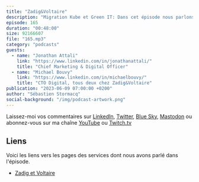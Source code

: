 ```yaml
---
title: "Zadig&Voltaire"
description: "Migration Kube et Green IT: Dans cet épisode nous parlons de l'architecture mise en place pour les canaux de ventes numériques chez Zadig&Voltaire, une marque que les amateurs de mode et de \"effortless luxury\" connaissent bien. On parle de leur migration d'un cluster Kube vers AWS, de leur experience en matière de autoscaling avec des pics de charge jusqu'à 20x la normale. On y parle aussi de leur utilisation de Graviton et des instances EC2 Spot. Enfin, nous évoquons leur utilisation de CloudFront, de Lambda et de leur évolution vers le serverless."
episode: 165
duration: "00:48:00"
size: 92166607
file: "165.mp3"
category: "podcasts"
guests:
  - name: "Jonathan Attali"
    link: "https://www.linkedin.com/in/jonathanattali/"
    title: "Chief Marketing & Digital Officer"
  - name: "Michael Bouvy"
    link: "https://www.linkedin.com/in/michaelbouvy/"
    title: "CTO Digital, tous deux chez Zadig&Voltaire"
publication: "2023-06-09 07:00:00 +0200"
author: "Sébastien Stormacq"
social-background: "/img/podcast-artwork.png"
---
```


Laissez-moi vos commentaires sur [LinkedIn](https://www.linkedin.com/in/sebastienstormacq/), [Twitter](https://twitter.com/sebsto), [Blue Sky](https://bsky.app/profile/sebsto.bsky.social), [Mastodon](https://awscommunity.social/@sebsto) ou abonnez-vous sur ma chaîne [YouTube](https://www.youtube.com/sebsto) ou [Twitch.tv](https://www.twitch.tv/sebAWS)

## Liens

Voici les liens vers les pages des services dont nous avons parlé dans l'épisode.

- [Zadig et Voltaire](https://zadig-et-voltaire.com/)


